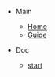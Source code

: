 <!-- docs/zh-cn/_sidebar.md -->

* Main

	* [Home](/zh-cn/)
	* [Guide](/zh-cn/guide.md)

* Doc

	* [start](/doc/README.md)
